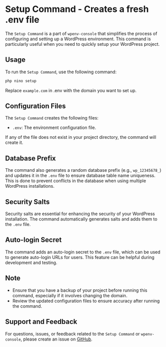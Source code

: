 # Setup Command - Creates a fresh .env file

The `Setup Command` is a part of `wpenv-console` that simplifies the process of configuring and setting up a WordPress environment. This command is particularly useful when you need to quickly setup your WordPress project.

## Usage

To run the `Setup Command`, use the following command:

```bash
php nino setup
```

Replace `example.com` in .env with the domain you want to set up.

## Configuration Files

The `Setup Command` creates the following files:

- `.env`: The environment configuration file.

If any of the file does not exist in your project directory, the command will create it.

## Database Prefix

The command also generates a random database prefix (e.g., `wp_12345678_`) and updates it in the `.env` file to ensure database table name uniqueness. This is done to prevent conflicts in the database when using multiple WordPress installations.

## Security Salts

Security salts are essential for enhancing the security of your WordPress installation. The command automatically generates salts and adds them to the `.env` file.

## Auto-login Secret

The command adds an auto-login secret to the `.env` file, which can be used to generate auto-login URLs for users. This feature can be helpful during development and testing.

## Note

- Ensure that you have a backup of your project before running this command, especially if it involves changing the domain.
- Review the updated configuration files to ensure accuracy after running the command.

## Support and Feedback

For questions, issues, or feedback related to the `Setup Command` or `wpenv-console`, please create an issue on [GitHub](https://github.com/devuri/wpenv-console/issues).
